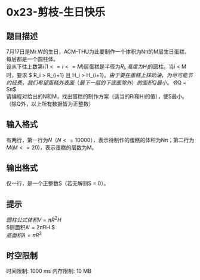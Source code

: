# 0x23-剪枝-生日快乐

## 题目描述

7月17日是Mr.W的生日，ACM-THU为此要制作一个体积为Nπ的M层生日蛋糕，每层都是一个圆柱体。  
设从下往上数第$i(1 <= i <= M)$层蛋糕是半径为$R_i, 高度为H_i$的圆柱。当i < M时，要求 $ R_i > R_{i+1} 且 H_i > H_{i+1}$。  
由于要在蛋糕上抹奶油，为尽可能节约经费，我们希望蛋糕外表面（最下一层的下底面除外）的面积Q最小。  
令$Q = Sπ$  
请编程对给出的N和M，找出蛋糕的制作方案（适当的Ri和Hi的值），使S最小。  
（除Q外，以上所有数据皆为正整数） 

## 输入格式

有两行，第一行为$N（N <= 10000）$，表示待制作的蛋糕的体积为Nπ；第二行为$M(M <= 20)$，表示蛋糕的层数为M。


## 输出格式

仅一行，是一个正整数S（若无解则S = 0）。


## 提示

$圆柱公式  
体积V = πR  ^2H$             
$侧面积A' = 2πRH $                
$底面积A = πR ^ 2$

## 时空限制

时间限制: 1000 ms
内存限制: 10 MB
